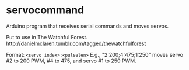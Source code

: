 servocommand
============

Arduino program that receives serial commands and moves servos.

Put to use in The Watchful Forest.
http://danielmclaren.tumblr.com/tagged/thewatchfulforest

Format: `<servo index>:<pulselen>`
E.g., "2:200;4:475;1:250" moves servo #2 to 200 PWM, #4 to 475, and servo #1 to 250 PWM.
